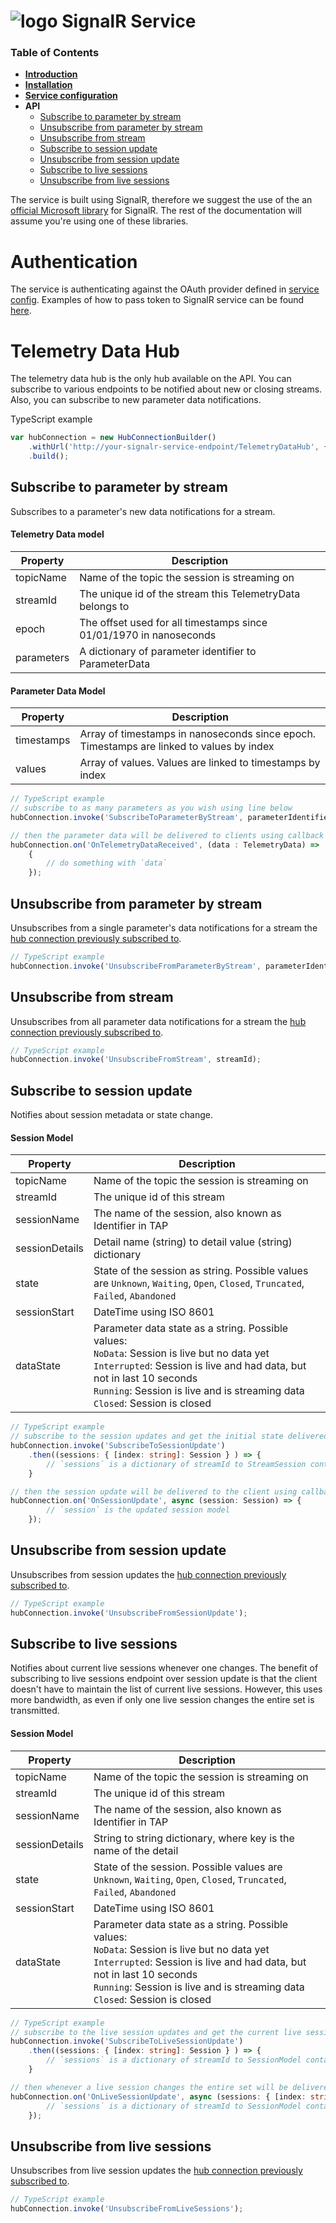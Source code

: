 # ![logo](/Media/branding.png) SignalR Service

### Table of Contents
- [**Introduction**](../README.md)<br>
- [**Installation**](Installation.md)<br>
- [**Service configuration**](ServiceConfig.md)<br>
- **API**<br>
  - [Subscribe to parameter by stream](#subscribe-to-parameter-by-stream)
  - [Unsubscribe from parameter by stream](#unsubscribe-from-parameter-by-stream)
  - [Unsubscribe from stream](#unsubscribe-from-stream)
  - [Subscribe to session update](#subscribe-to-session-update)
  - [Unsubscribe from session update](#unsubscribe-from-session-update)
  - [Subscribe to live sessions](#subscribe-to-live-sessions)
  - [Unsubscribe from live sessions](#unsubscribe-from-live-sessions)

The service is built using SignalR, therefore we suggest the use of the an [official Microsoft library](https://docs.microsoft.com/en-us/aspnet/core/signalr/javascript-client) for SignalR. The rest of the documentation will assume you're using one of these libraries.

# Authentication
The service is authenticating against the OAuth provider defined in [service config](ServiceConfig.md). Examples of how to pass token to SignalR service can be found [here](https://docs.microsoft.com/en-us/aspnet/core/signalr/authn-and-authz).

# Telemetry Data Hub
The telemetry data hub is the only hub available on the API. You can subscribe to various endpoints to be notified about new or closing streams. Also, you can subscribe to new parameter data notifications.

TypeScript example
``` TypeScript
var hubConnection = new HubConnectionBuilder()
    .withUrl('http://your-signalr-service-endpoint/TelemetryDataHub', { accessTokenFactory: getToken })
    .build();
```

## Subscribe to parameter by stream
Subscribes to a parameter's new data notifications for a stream.

#### Telemetry Data model

| Property | Description |
| - | - |
| topicName | Name of the topic the session is streaming on|
| streamId | The unique id of the stream this TelemetryData belongs to |
| epoch | The offset used for all timestamps since 01/01/1970 in nanoseconds |
| parameters | A dictionary of parameter identifier to ParameterData |

#### Parameter Data Model

| Property | Description |
| - | - |
| timestamps | Array of timestamps in nanoseconds since epoch. Timestamps are linked to values by index |
| values | Array of values. Values are linked to timestamps by index |

``` TypeScript
// TypeScript example
// subscribe to as many parameters as you wish using line below
hubConnection.invoke('SubscribeToParameterByStream', parameterIdentifier, streamId);

// then the parameter data will be delivered to clients using callback
hubConnection.on('OnTelemetryDataReceived', (data : TelemetryData) =>
    {
        // do something with `data`
    });
```

## Unsubscribe from parameter by stream

Unsubscribes from a single parameter's data notifications for a stream the [hub connection previously subscribed to](#subscribe-to-parameter-by-stream).

``` TypeScript
// TypeScript example
hubConnection.invoke('UnsubscribeFromParameterByStream', parameterIdentifier, streamId);
```


## Unsubscribe from stream

Unsubscribes from all parameter data notifications for a stream the [hub connection previously subscribed to](#subscribe-to-parameter-by-stream).

``` TypeScript
// TypeScript example
hubConnection.invoke('UnsubscribeFromStream', streamId);
```

## Subscribe to session update
Notifies about session metadata or state change.

#### Session Model
| Property | Description |
|-|-|
| topicName | Name of the topic the session is streaming on |
| streamId | The unique id of this stream |
| sessionName | The name of the session, also known as Identifier in TAP |
| sessionDetails | Detail name (string) to detail value (string) dictionary |
| state | State of the session as string. Possible values are `Unknown`, `Waiting`, `Open`, `Closed`, `Truncated`, `Failed`, `Abandoned` |
| sessionStart | DateTime using ISO 8601 |
| dataState | Parameter data state as a string. Possible values:<br>`NoData`: Session is live but no data yet <br>`Interrupted`: Session is live and had data, but not in last 10 seconds<br>`Running`: Session is live and is streaming data <br> `Closed`: Session is closed |


``` TypeScript
// TypeScript example
// subscribe to the session updates and get the initial state delivered via callback
hubConnection.invoke('SubscribeToSessionUpdate')
    .then((sessions: { [index: string]: Session } ) => {
        // `sessions` is a dictionary of streamId to StreamSession containing initial session states
    }

// then the session update will be delivered to the client using callback
hubConnection.on('OnSessionUpdate', async (session: Session) => {
        // `session` is the updated session model
    });    
```

## Unsubscribe from session update
Unsubscribes from session updates the [hub connection previously subscribed to](#subscribe-to-session-update).

``` TypeScript
// TypeScript example
hubConnection.invoke('UnsubscribeFromSessionUpdate');
```

## Subscribe to live sessions
Notifies about current live sessions whenever one changes. The benefit of subscribing to live sessions endpoint over session update is that the client doesn't have to maintain the list of current live sessions. However, this uses more bandwidth, as even if only one live session changes the entire set is transmitted.

#### Session Model
| Property | Description |
|-|-|
| topicName | Name of the topic the session is streaming on |
| streamId | The unique id of this stream |
| sessionName | The name of the session, also known as Identifier in TAP |
| sessionDetails | String to string dictionary, where key is the name of the detail |
| state | State of the session. Possible values are `Unknown`, `Waiting`, `Open`, `Closed`, `Truncated`, `Failed`, `Abandoned` |
| sessionStart | DateTime using ISO 8601 |
| dataState | Parameter data state as a string. Possible values:<br>`NoData`: Session is live but no data yet <br>`Interrupted`: Session is live and had data, but not in last 10 seconds<br>`Running`: Session is live and is streaming data <br> `Closed`: Session is closed

``` TypeScript
// TypeScript example
// subscribe to the live session updates and get the current live sessions delivered via callback
hubConnection.invoke('SubscribeToLiveSessionUpdate')
    .then((sessions: { [index: string]: Session } ) => {
        // `sessions` is a dictionary of streamId to SessionModel containing session states
    }

// then whenever a live session changes the entire set will be delivered via callback
hubConnection.on('OnLiveSessionUpdate', async (sessions: { [index: string]: Session } ) => {
        // `sessions` is a dictionary of streamId to SessionModel containing session states
    });    
```
## Unsubscribe from live sessions

Unsubscribes from live session updates the [hub connection previously subscribed to](#subscribe-to-live-sessions).

``` TypeScript
// TypeScript example
hubConnection.invoke('UnsubscribeFromLiveSessions');
```
